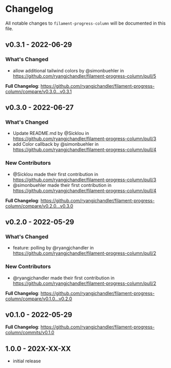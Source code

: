 # Changelog

All notable changes to `filament-progress-column` will be documented in this file.

## v0.3.1 - 2022-06-29

### What's Changed

- allow additional tailwind colors by @simonbuehler in https://github.com/ryangjchandler/filament-progress-column/pull/5

**Full Changelog**: https://github.com/ryangjchandler/filament-progress-column/compare/v0.3.0...v0.3.1

## v0.3.0 - 2022-06-27

### What's Changed

- Update README.md by @Sicklou in https://github.com/ryangjchandler/filament-progress-column/pull/3
- add Color callback by @simonbuehler in https://github.com/ryangjchandler/filament-progress-column/pull/4

### New Contributors

- @Sicklou made their first contribution in https://github.com/ryangjchandler/filament-progress-column/pull/3
- @simonbuehler made their first contribution in https://github.com/ryangjchandler/filament-progress-column/pull/4

**Full Changelog**: https://github.com/ryangjchandler/filament-progress-column/compare/v0.2.0...v0.3.0

## v0.2.0 - 2022-05-29

### What's Changed

- feature: polling by @ryangjchandler in https://github.com/ryangjchandler/filament-progress-column/pull/2

### New Contributors

- @ryangjchandler made their first contribution in https://github.com/ryangjchandler/filament-progress-column/pull/2

**Full Changelog**: https://github.com/ryangjchandler/filament-progress-column/compare/v0.1.0...v0.2.0

## v0.1.0 - 2022-05-29

**Full Changelog**: https://github.com/ryangjchandler/filament-progress-column/commits/v0.1.0

## 1.0.0 - 202X-XX-XX

- initial release
